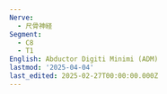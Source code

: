 ```yaml
---
Nerve:
  - 尺骨神経
Segment:
  - C8
  - T1
English: Abductor Digiti Minimi (ADM)
lastmod: '2025-04-04'
last_edited: 2025-02-27T00:00:00.000Z
---
```



